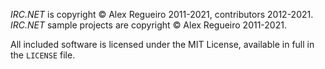 *IRC.NET* is copyright © Alex Regueiro 2011-2021, contributors 2012-2021.
*IRC.NET* sample projects are copyright © Alex Regueiro 2011-2021.

All included software is licensed under the MIT License, available in full in the ``LICENSE`` file.
